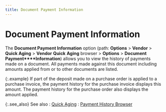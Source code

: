 ```yaml
---
title: Document Payment Information
---
```


# Document Payment Information


The **Document Payment Information**  option (path: **Options** > **Vendor** > **Quick 
 Aging** > **Vendor** **Quick** **Aging** browser > **Options** >  **Document** **Payment****Information**) allows you to view  the history of payments made on a document. All payments made against  this document including amounts applied from or to other documents are  listed.


{:.example}
If part of the deposit made on a purchase  order is applied to a purchase invoice, the payment history for the purchase  invoice displays this amount. The payment history for the purchase order  also displays the amount applied.


{:.see_also}
See also
: [Quick Aging]({{site.pp_baseurl}}/purc-proc/doc-profile/doc-options/vendor-info/quick-aging/quick_aging_purchases.html)
: [Payment History  Browser]({{site.pp_baseurl}}/purc-proc/pos/po-processes/payments/payment-history/payment_history_pur.html)
